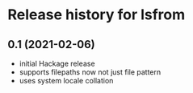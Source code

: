 # Release history for lsfrom

## 0.1 (2021-02-06)
- initial Hackage release
- supports filepaths now not just file pattern
- uses system locale collation
